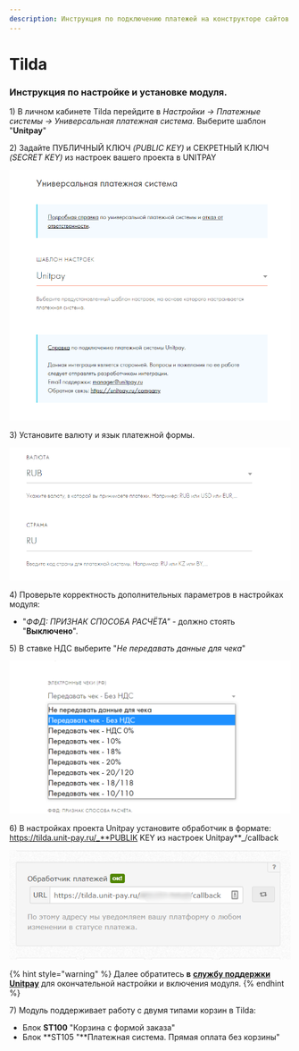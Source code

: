 ```yaml
---
description: Инструкция по подключению платежей на конструкторе сайтов Tilda через Unitpay
---
```


# Tilda

### Инструкция по настройке и установке модуля.

1\) В личном кабинете Tilda перейдите в _Настройки -&gt; Платежные системы -&gt; Универсальная платежная система._ Выберите шаблон "**Unitpay**"

2\) Задайте ПУБЛИЧНЫЙ КЛЮЧ _\(PUBLIC KEY\)_ и СЕКРЕТНЫЙ КЛЮЧ _\(SECRET KEY\)_ из настроек вашего проекта в UNITPAY

![](../../.gitbook/assets/1.png)

3\) Установите валюту и язык платежной формы. 

![](../../.gitbook/assets/2.png)

4\) Проверьте корректность дополнительных параметров в настройках модуля:  
- "_ФФД: ПРИЗНАК СПОСОБА РАСЧЁТА"_ - должно стоять "**Выключено**".

5\) В ставке НДС выберите "_Не передавать данные для чека_"

![](../../.gitbook/assets/3%20%281%29.png)

6\) В настройках проекта Unitpay установите обработчик в формате:   
https://tilda.unit-pay.ru/_**PUBLIK KEY из настроек Unitpay**_/callback

![](../../.gitbook/assets/5.png)

{% hint style="warning" %}
Далее обратитесь **в** [**службу поддержки Unitpay**](https://help.unitpay.money/support) для окончательной настройки и включения модуля. 
{% endhint %}

7\) Модуль поддерживает работу с двумя типами корзин в Tilda:

* Блок **ST100** "Корзина с формой заказа" 
* Блок **ST105 "**Платежная система. Прямая оплата без корзины"

